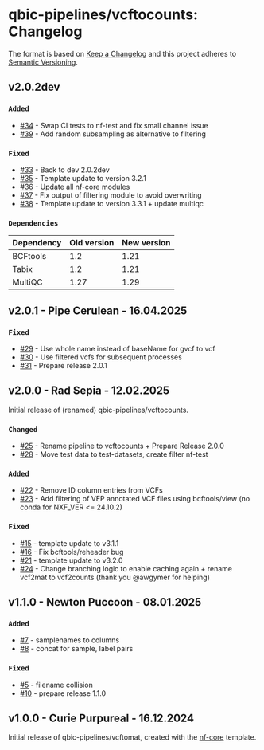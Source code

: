 # qbic-pipelines/vcftocounts: Changelog

The format is based on [Keep a Changelog](https://keepachangelog.com/en/1.0.0/)
and this project adheres to [Semantic Versioning](https://semver.org/spec/v2.0.0.html).

## v2.0.2dev

### `Added`

- [#34](https://github.com/qbic-pipelines/vcftocounts/pull/34) - Swap CI tests to nf-test and fix small channel issue
- [#39](https://github.com/qbic-pipelines/vcftocounts/pull/39) - Add random subsampling as alternative to filtering

### `Fixed`

- [#33](https://github.com/qbic-pipelines/vcftocounts/pull/33) - Back to dev 2.0.2dev
- [#35](https://github.com/qbic-pipelines/vcftocounts/pull/35) - Template update to version 3.2.1
- [#36](https://github.com/qbic-pipelines/vcftocounts/pull/36) - Update all nf-core modules
- [#37](https://github.com/qbic-pipelines/vcftocounts/pull/37) - Fix output of filtering module to avoid overwriting
- [#38](https://github.com/qbic-pipelines/vcftocounts/pull/38) - Template update to version 3.3.1 + update multiqc

### `Dependencies`

| Dependency | Old version | New version |
| ---------- | ----------- | ----------- |
| BCFtools   | 1.2         | 1.21        |
| Tabix      | 1.2         | 1.21        |
| MultiQC    | 1.27        | 1.29        |

## v2.0.1 - Pipe Cerulean - 16.04.2025

### `Fixed`

- [#29](https://github.com/qbic-pipelines/vcftocounts/pull/29) - Use whole name instead of baseName for gvcf to vcf
- [#30](https://github.com/qbic-pipelines/vcftocounts/pull/30) - Use filtered vcfs for subsequent processes
- [#31](https://github.com/qbic-pipelines/vcftocounts/pull/31) - Prepare release 2.0.1

## v2.0.0 - Rad Sepia - 12.02.2025

Initial release of (renamed) qbic-pipelines/vcftocounts.

### `Changed`

- [#25](https://github.com/qbic-pipelines/vcftocounts/pull/25) - Rename pipeline to vcftocounts + Prepare Release 2.0.0
- [#28](https://github.com/qbic-pipelines/vcftocounts/pull/28) - Move test data to test-datasets, create filter nf-test

### `Added`

- [#22](https://github.com/qbic-pipelines/vcftocounts/pull/22) - Remove ID column entries from VCFs
- [#23](https://github.com/qbic-pipelines/vcftocounts/pull/23) - Add filtering of VEP annotated VCF files using bcftools/view (no conda for NXF_VER <= 24.10.2)

### `Fixed`

- [#15](https://github.com/qbic-pipelines/vcftocounts/pull/15) - template update to v3.1.1
- [#16](https://github.com/qbic-pipelines/vcftocounts/pull/16) - Fix bcftools/reheader bug
- [#21](https://github.com/qbic-pipelines/vcftocounts/pull/21) - template update to v3.2.0
- [#24](https://github.com/qbic-pipelines/vcftocounts/pull/24) - Change branching logic to enable caching again + rename vcf2mat to vcf2counts (thank you @awgymer for helping)

## v1.1.0 - Newton Puccoon - 08.01.2025

### `Added`

- [#7](https://github.com/qbic-pipelines/vcftocounts/pull/7) - samplenames to columns
- [#8](https://github.com/qbic-pipelines/vcftocounts/pull/8) - concat for sample, label pairs

### `Fixed`

- [#5](https://github.com/qbic-pipelines/vcftocounts/pull/5) - filename collision
- [#10](https://github.com/qbic-pipelines/vcftocounts/pull/10) - prepare release 1.1.0

## v1.0.0 - Curie Purpureal - 16.12.2024

Initial release of qbic-pipelines/vcftomat, created with the [nf-core](https://nf-co.re/) template.
